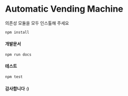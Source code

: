 # Automatic Vending Machine

의존성 모듈을 모두 인스톨해 주세요

```bash
npm install
```

#### 개발문서

```bash
npm run docs
```

#### 테스트

```bash
npm test
```

#### 감사합니다 :)
